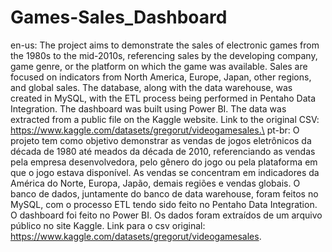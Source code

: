 # Games-Sales_Dashboard
en-us: The project aims to demonstrate the sales of electronic games from the 1980s to the mid-2010s, referencing sales by the developing company, game genre, or the platform on which the game was available. Sales are focused on indicators from North America, Europe, Japan, other regions, and global sales.
The database, along with the data warehouse, was created in MySQL, with the ETL process being performed in Pentaho Data Integration. The dashboard was built using Power BI. The data was extracted from a public file on the Kaggle website.
Link to the original CSV: https://www.kaggle.com/datasets/gregorut/videogamesales.\
pt-br: O projeto tem como objetivo demonstrar as vendas de jogos eletrônicos da década de 1980 até meados da década de 2010, referenciando as vendas pela empresa desenvolvedora, pelo gênero do jogo ou pela plataforma em que o jogo estava disponível. As vendas se concentram em indicadores da América do Norte, Europa, Japão, demais regiões e vendas globais.
O banco de dados, juntamente do banco de data warehouse, foram feitos no MySQL, com o processo ETL tendo sido feito no Pentaho Data Integration. O dashboard foi feito no Power BI. Os dados foram extraídos de um arquivo público no site Kaggle.
Link para o csv original: https://www.kaggle.com/datasets/gregorut/videogamesales.
